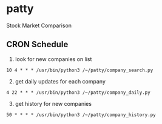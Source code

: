 # patty
Stock Market Comparison



## CRON Schedule
1. look for new companies on list
```
10 4 * * * /usr/bin/python3 /~/patty/company_search.py
```
2. get daily updates for each company
```
4 22 * * * /usr/bin/python3 /~/patty/company_daily.py
```
3. get history for new companies
```
50 * * * * /usr/bin/python3 /~/patty/company_history.py
```
